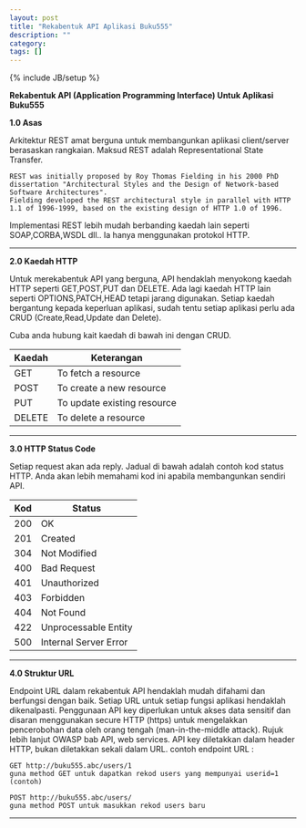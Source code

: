 ```yaml
---
layout: post
title: "Rekabentuk API Aplikasi Buku555"
description: ""
category: 
tags: []
---
```

{% include JB/setup %}



**Rekabentuk API (Application Programming Interface) Untuk Aplikasi Buku555**

**1.0	Asas**

Arkitektur REST amat berguna untuk membangunkan aplikasi client/server berasaskan rangkaian.
Maksud REST adalah Representational State Transfer. 

    REST was initially proposed by Roy Thomas Fielding in his 2000 PhD dissertation "Architectural Styles and the Design of Network-based Software Architectures".
    Fielding developed the REST architectural style in parallel with HTTP 1.1 of 1996-1999, based on the existing design of HTTP 1.0 of 1996.

Implementasi REST lebih mudah berbanding kaedah lain seperti SOAP,CORBA,WSDL dll..
Ia hanya menggunakan protokol HTTP.

------------------------------------------------

**2.0   Kaedah HTTP**

Untuk merekabentuk API yang berguna, API hendaklah menyokong kaedah HTTP seperti
GET,POST,PUT dan DELETE. Ada lagi kaedah HTTP lain seperti OPTIONS,PATCH,HEAD tetapi jarang
digunakan. Setiap kaedah bergantung kepada keperluan aplikasi, sudah tentu setiap aplikasi
perlu ada CRUD (Create,Read,Update dan Delete). 

Cuba anda hubung kait kaedah di bawah ini dengan CRUD. 

| Kaedah | Keterangan                  |
|--------|-----------------------------|
| GET    | To fetch a resource         |
| POST   | To create a new resource    |
| PUT    | To update existing resource |
| DELETE | To delete a resource        |

------------------------------------------------

**3.0	HTTP Status Code**

Setiap request akan ada reply. Jadual di bawah adalah contoh kod status HTTP. Anda akan lebih memahami
kod ini apabila membangunkan sendiri API. 

| Kod | Status                |
|-----|-----------------------|
| 200 | OK                    |
| 201 | Created               |
| 304 | Not Modified          |
| 400 | Bad Request           |
| 401 | Unauthorized          |
| 403 | Forbidden             |
| 404 | Not Found             |
| 422 | Unprocessable Entity  |
| 500 | Internal Server Error |

------------------------------------------------

**4.0	Struktur URL**

Endpoint URL dalam rekabentuk API hendaklah mudah difahami dan berfungsi dengan baik. 
Setiap URL untuk setiap fungsi aplikasi hendaklah dikenalpasti. Penggunaan API key diperlukan
untuk akses data sensitif dan disaran menggunakan secure HTTP (https) untuk mengelakkan pencerobohan data oleh
orang tengah (man-in-the-middle attack). Rujuk lebih lanjut OWASP bab API, web services. API key 
diletakkan dalam header HTTP, bukan diletakkan sekali dalam URL. contoh endpoint URL : 

    GET http://buku555.abc/users/1
    guna method GET untuk dapatkan rekod users yang mempunyai userid=1 (contoh)
    
    POST http://buku555.abc/users/
    guna method POST untuk masukkan rekod users baru
    
--------------------------------------------------



